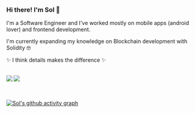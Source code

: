 ### Hi there! I'm Sol 👋

I'm a Software Engineer and I've worked mostly on mobile apps (android lover) and frontend development.

I'm currently expanding my knowledge on Blockchain development with Solidity 🤓

✨ I think details makes the difference ✨

<br>
<!-- Credit to https://github.com/anuraghazra/github-readme-stats -->
<div>
    <img align="left" src="https://github-readme-stats.vercel.app/api?username=solrubado&count_private=true&show_icons=true&theme=radical" />
    <img align="center" src="https://github-readme-stats.vercel.app/api/top-langs/?username=solrubado&langs_count=4&theme=radical" />
</div>
<br><br>

  
[![Sol's github activity graph](https://activity-graph.herokuapp.com/graph?username=solrubado&theme=dracula)](https://github.com/solrubado/github-readme-activity-graph)
  
